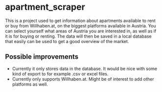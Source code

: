 # apartment_scraper
This is a project used to get information about apartments available to rent or buy from Willhaben.at, on the biggest platforms available in Austria. You can select yourself what areas of Austria you are interested in, as well as if it is for buying or renting. The data will then be saved in a local database that easily can be used to get a good overview of the market.

## Possible improvements
- Currently it only stores data in the database. It would be nice with some kind of export to for example .csv or excel files.
- Currently only supports Willhaben.at. Might be of interest to add other platforms as well.